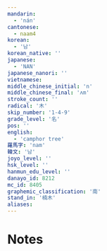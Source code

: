 ```yaml
---
mandarin:
  - 'nán'
cantonese:
  - naam4
korean:
  - '남'
korean_native: ''
japanese:
  - 'NAN'
japanese_nanori: ''
vietnamese:
middle_chinese_initial: 'n'
middle_chinese_final: 'ʌm'
stroke_count: ''
radical: '木'
skip_number: '1-4-9'
grade_level: '名'
pos: ''
english:
  - 'camphor tree'
羅馬字: 'nam'
韓文: '남'
joyo_level: ''
hsk_level: ''
hanmun_edu_level: ''
danayo_id: 8212
mc_id: 8405
graphemic_classification: '南'
stand_in: '楠木'
aliases:
---
```


# Notes
